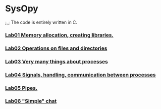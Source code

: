 # SysOpy
;_;
The code is entirely written in C.

### [Lab01 Memory allocation, creating libraries.](./lab01)

### [Lab02 Operations on files and directories](./lab02)

### [Lab03 Very many things about processes](./lab03)

### [Lab04 Signals, handling, communication between processes](./lab04)

### [Lab05 Pipes.](./lab05)

### [Lab06 "Simple" chat](./lab06)
